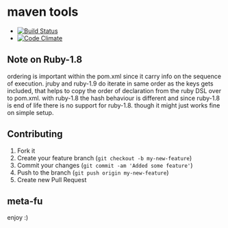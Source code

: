 maven tools 
===========

* [![Build Status](https://secure.travis-ci.org/torquebox/maven-tools.png)](http://travis-ci.org/torquebox/maven-tools)
* [![Code Climate](https://codeclimate.com/badge.png)](https://codeclimate.com/github/torquebox/maven-tools)

Note on Ruby-1.8
----------------

ordering is important within the pom.xml since it carry info on the sequence of execution. jruby and ruby-1.9 do iterate in same order as the keys gets included, that helps to copy the order of declaration from the ruby DSL over to pom.xml. with ruby-1.8 the hash behaviour is different and since ruby-1.8 is end of life there is no support for ruby-1.8. though it might just works fine on simple setup.

Contributing
------------

1. Fork it
2. Create your feature branch (`git checkout -b my-new-feature`)
3. Commit your changes (`git commit -am 'Added some feature'`)
4. Push to the branch (`git push origin my-new-feature`)
5. Create new Pull Request

meta-fu
-------

enjoy :) 

